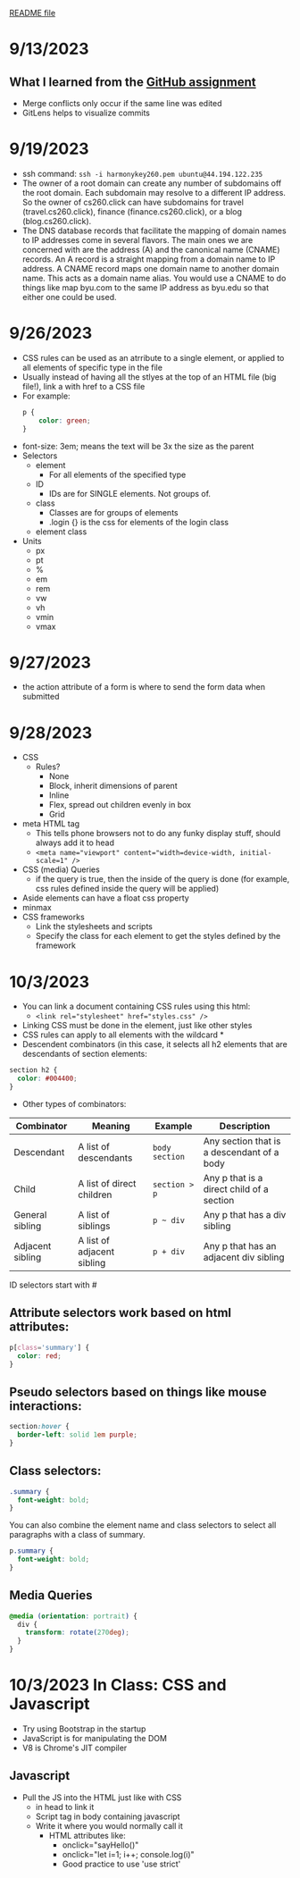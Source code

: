 [README file](README.md)
# 9/13/2023
## What I learned from the [GitHub assignment](https://github.com/webprogramming260/.github/blob/main/profile/essentials/gitHub/gitHub.md)
- Merge conflicts only occur if the same line was edited
- GitLens helps to visualize commits

# 9/19/2023
- ssh command: ```ssh -i harmonykey260.pem ubuntu@44.194.122.235```
- The owner of a root domain can create any number of subdomains off the root domain. Each subdomain may resolve to a different IP address. So the owner of cs260.click can have subdomains for travel (travel.cs260.click), finance (finance.cs260.click), or a blog (blog.cs260.click).
- The DNS database records that facilitate the mapping of domain names to IP addresses come in several flavors. The main ones we are concerned with are the address (A) and the canonical name (CNAME) records. An A record is a straight mapping from a domain name to IP address. A CNAME record maps one domain name to another domain name. This acts as a domain name alias. You would use a CNAME to do things like map byu.com to the same IP address as byu.edu so that either one could be used.

# 9/26/2023
- CSS rules can be used as an atrribute to a single element, or applied to all elements of specific type in the file
- Usually instead of having all the stlyes at the top of an HTML file (big file!), link a <link> with href to a CSS file
- For example:
    ```css
    p {
        color: green;
    }
    ```
- font-size: 3em; means the text will be 3x the size as the parent
- Selectors
  - element
    - For all elements of the specified type
  - ID
    - IDs are for SINGLE elements. Not groups of.
  - class
    - Classes are for groups of elements
    - .login {} is the css for elements of the login class
  - element class
- Units
  - px
  - pt
  - %
  - em
  - rem
  - vw
  - vh
  - vmin
  - vmax

# 9/27/2023
- the action attribute of a form is where to send the form data when submitted

# 9/28/2023
- CSS
  - Rules?
    - None
    - Block, inherit dimensions of parent
    - Inline
    - Flex, spread out children evenly in box
    - Grid
- meta HTML tag
  - This tells phone browsers not to do any funky display stuff, should always add it to head
  - ```<meta name="viewport" content="width=device-width, initial-scale=1" />```
- CSS (media) Queries
  - if the query is true, then the inside of the query is done (for example, css rules defined inside the query will be applied)
- Aside elements can have a float css property
- minmax
- CSS frameworks
  - Link the stylesheets and scripts
  - Specify the class for each element to get the styles defined by the framework

 # 10/3/2023
 - You can link a document containing CSS rules using this html:
   - ```<link rel="stylesheet" href="styles.css" />```
 - Linking CSS must be done in the <head> element, just like other styles
 - CSS rules can apply to all elements with the wildcard *
 - Descendent combinators (in this case, it selects all h2 elements that are descendants of section elements:
```css
section h2 {
  color: #004400;
}
```
- Other types of combinators:

| Combinator       | Meaning                    | Example        | Description                                |
| ---------------- | -------------------------- | -------------- | ------------------------------------------ |
| Descendant       | A list of descendants      | `body section` | Any section that is a descendant of a body |
| Child            | A list of direct children  | `section > p`  | Any p that is a direct child of a section  |
| General sibling  | A list of siblings         | `p ~ div`      | Any p that has a div sibling               |
| Adjacent sibling | A list of adjacent sibling | `p + div`      | Any p that has an adjacent div sibling     |

ID selectors start with #
## Attribute selectors work based on html attributes:
```css
p[class='summary'] {
  color: red;
}
```
## Pseudo selectors based on things like mouse interactions:
```css
section:hover {
  border-left: solid 1em purple;
}
```
## Class selectors:
```css
.summary {
  font-weight: bold;
}
```
You can also combine the element name and class selectors to select all paragraphs with a class of summary.

```css
p.summary {
  font-weight: bold;
}
```
## Media Queries
```css
@media (orientation: portrait) {
  div {
    transform: rotate(270deg);
  }
}
```
# 10/3/2023 In Class: CSS and Javascript
- Try using Bootstrap in the startup
- JavaScript is for manipulating the DOM
- V8 is Chrome's JIT compiler
## Javascript
- Pull the JS into the HTML just like with CSS
  - <script src=''> </script> in head to link it
  - Script tag in body containing javascript
  - Write it where you would normally call it
    - HTML attributes like:
      - onclick="sayHello()"
      - onclick="let i=1; i++; console.log(i)"
      - Good practice to use 'use strict' 
